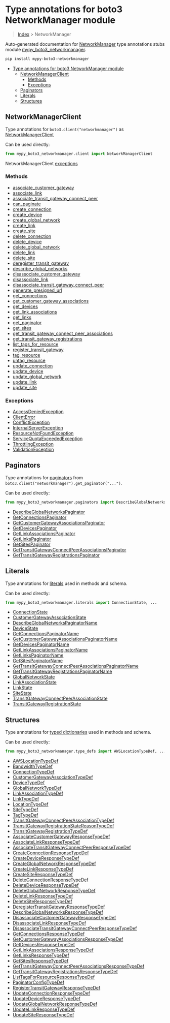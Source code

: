 # Type annotations for boto3 NetworkManager module

> [Index](../index.md) > NetworkManager

Auto-generated documentation for [NetworkManager](https://boto3.amazonaws.com/v1/documentation/api/latest/reference/services/networkmanager.html#NetworkManager)
type annotations stubs module [mypy_boto3_networkmanager](https://pypi.org/project/mypy-boto3-networkmanager/).

```bash
pip install mypy-boto3-networkmanager
```

- [Type annotations for boto3 NetworkManager module](#type-annotations-for-boto3-networkmanager-module)
  - [NetworkManagerClient](#networkmanagerclient)
    - [Methods](#methods)
    - [Exceptions](#exceptions)
  - [Paginators](#paginators)
  - [Literals](#literals)
  - [Structures](#structures)

## NetworkManagerClient

Type annotations for  `boto3.client("networkmanager")` as [NetworkManagerClient](./client.md)

Can be used directly:

```python
from mypy_boto3_networkmanager.client import NetworkManagerClient
```


NetworkManagerClient [exceptions](./client.md#exceptions)



### Methods
- [associate_customer_gateway](./client.md#associate-customer-gateway)
- [associate_link](./client.md#associate-link)
- [associate_transit_gateway_connect_peer](./client.md#associate-transit-gateway-connect-peer)
- [can_paginate](./client.md#can-paginate)
- [create_connection](./client.md#create-connection)
- [create_device](./client.md#create-device)
- [create_global_network](./client.md#create-global-network)
- [create_link](./client.md#create-link)
- [create_site](./client.md#create-site)
- [delete_connection](./client.md#delete-connection)
- [delete_device](./client.md#delete-device)
- [delete_global_network](./client.md#delete-global-network)
- [delete_link](./client.md#delete-link)
- [delete_site](./client.md#delete-site)
- [deregister_transit_gateway](./client.md#deregister-transit-gateway)
- [describe_global_networks](./client.md#describe-global-networks)
- [disassociate_customer_gateway](./client.md#disassociate-customer-gateway)
- [disassociate_link](./client.md#disassociate-link)
- [disassociate_transit_gateway_connect_peer](./client.md#disassociate-transit-gateway-connect-peer)
- [generate_presigned_url](./client.md#generate-presigned-url)
- [get_connections](./client.md#get-connections)
- [get_customer_gateway_associations](./client.md#get-customer-gateway-associations)
- [get_devices](./client.md#get-devices)
- [get_link_associations](./client.md#get-link-associations)
- [get_links](./client.md#get-links)
- [get_paginator](./client.md#get-paginator)
- [get_sites](./client.md#get-sites)
- [get_transit_gateway_connect_peer_associations](./client.md#get-transit-gateway-connect-peer-associations)
- [get_transit_gateway_registrations](./client.md#get-transit-gateway-registrations)
- [list_tags_for_resource](./client.md#list-tags-for-resource)
- [register_transit_gateway](./client.md#register-transit-gateway)
- [tag_resource](./client.md#tag-resource)
- [untag_resource](./client.md#untag-resource)
- [update_connection](./client.md#update-connection)
- [update_device](./client.md#update-device)
- [update_global_network](./client.md#update-global-network)
- [update_link](./client.md#update-link)
- [update_site](./client.md#update-site)




### Exceptions
- [AccessDeniedException](./client.md#accessdeniedexception)
- [ClientError](./client.md#clienterror)
- [ConflictException](./client.md#conflictexception)
- [InternalServerException](./client.md#internalserverexception)
- [ResourceNotFoundException](./client.md#resourcenotfoundexception)
- [ServiceQuotaExceededException](./client.md#servicequotaexceededexception)
- [ThrottlingException](./client.md#throttlingexception)
- [ValidationException](./client.md#validationexception)






## Paginators

Type annotations for [paginators](./paginators.md) from `boto3.client("networkmanager").get_paginator("...")`.

Can be used directly:

```python
from mypy_boto3_networkmanager.paginators import DescribeGlobalNetworksPaginator, ...
```

- [DescribeGlobalNetworksPaginator](./paginators.md#describeglobalnetworkspaginator)
- [GetConnectionsPaginator](./paginators.md#getconnectionspaginator)
- [GetCustomerGatewayAssociationsPaginator](./paginators.md#getcustomergatewayassociationspaginator)
- [GetDevicesPaginator](./paginators.md#getdevicespaginator)
- [GetLinkAssociationsPaginator](./paginators.md#getlinkassociationspaginator)
- [GetLinksPaginator](./paginators.md#getlinkspaginator)
- [GetSitesPaginator](./paginators.md#getsitespaginator)
- [GetTransitGatewayConnectPeerAssociationsPaginator](./paginators.md#gettransitgatewayconnectpeerassociationspaginator)
- [GetTransitGatewayRegistrationsPaginator](./paginators.md#gettransitgatewayregistrationspaginator)






## Literals

Type annotations for [literals](./literals.md) used in methods and schema.

Can be used directly:

```python
from mypy_boto3_networkmanager.literals import ConnectionState, ...
```

- [ConnectionState](./literals.md#connectionstate)
- [CustomerGatewayAssociationState](./literals.md#customergatewayassociationstate)
- [DescribeGlobalNetworksPaginatorName](./literals.md#describeglobalnetworkspaginatorname)
- [DeviceState](./literals.md#devicestate)
- [GetConnectionsPaginatorName](./literals.md#getconnectionspaginatorname)
- [GetCustomerGatewayAssociationsPaginatorName](./literals.md#getcustomergatewayassociationspaginatorname)
- [GetDevicesPaginatorName](./literals.md#getdevicespaginatorname)
- [GetLinkAssociationsPaginatorName](./literals.md#getlinkassociationspaginatorname)
- [GetLinksPaginatorName](./literals.md#getlinkspaginatorname)
- [GetSitesPaginatorName](./literals.md#getsitespaginatorname)
- [GetTransitGatewayConnectPeerAssociationsPaginatorName](./literals.md#gettransitgatewayconnectpeerassociationspaginatorname)
- [GetTransitGatewayRegistrationsPaginatorName](./literals.md#gettransitgatewayregistrationspaginatorname)
- [GlobalNetworkState](./literals.md#globalnetworkstate)
- [LinkAssociationState](./literals.md#linkassociationstate)
- [LinkState](./literals.md#linkstate)
- [SiteState](./literals.md#sitestate)
- [TransitGatewayConnectPeerAssociationState](./literals.md#transitgatewayconnectpeerassociationstate)
- [TransitGatewayRegistrationState](./literals.md#transitgatewayregistrationstate)




## Structures


Type annotations for [typed dictionaries](./type_defs.md) used in methods and schema.

Can be used directly:

```python
from mypy_boto3_networkmanager.type_defs import AWSLocationTypeDef, ...
```

- [AWSLocationTypeDef](./type_defs.md#awslocationtypedef)
- [BandwidthTypeDef](./type_defs.md#bandwidthtypedef)
- [ConnectionTypeDef](./type_defs.md#connectiontypedef)
- [CustomerGatewayAssociationTypeDef](./type_defs.md#customergatewayassociationtypedef)
- [DeviceTypeDef](./type_defs.md#devicetypedef)
- [GlobalNetworkTypeDef](./type_defs.md#globalnetworktypedef)
- [LinkAssociationTypeDef](./type_defs.md#linkassociationtypedef)
- [LinkTypeDef](./type_defs.md#linktypedef)
- [LocationTypeDef](./type_defs.md#locationtypedef)
- [SiteTypeDef](./type_defs.md#sitetypedef)
- [TagTypeDef](./type_defs.md#tagtypedef)
- [TransitGatewayConnectPeerAssociationTypeDef](./type_defs.md#transitgatewayconnectpeerassociationtypedef)
- [TransitGatewayRegistrationStateReasonTypeDef](./type_defs.md#transitgatewayregistrationstatereasontypedef)
- [TransitGatewayRegistrationTypeDef](./type_defs.md#transitgatewayregistrationtypedef)
- [AssociateCustomerGatewayResponseTypeDef](./type_defs.md#associatecustomergatewayresponsetypedef)
- [AssociateLinkResponseTypeDef](./type_defs.md#associatelinkresponsetypedef)
- [AssociateTransitGatewayConnectPeerResponseTypeDef](./type_defs.md#associatetransitgatewayconnectpeerresponsetypedef)
- [CreateConnectionResponseTypeDef](./type_defs.md#createconnectionresponsetypedef)
- [CreateDeviceResponseTypeDef](./type_defs.md#createdeviceresponsetypedef)
- [CreateGlobalNetworkResponseTypeDef](./type_defs.md#createglobalnetworkresponsetypedef)
- [CreateLinkResponseTypeDef](./type_defs.md#createlinkresponsetypedef)
- [CreateSiteResponseTypeDef](./type_defs.md#createsiteresponsetypedef)
- [DeleteConnectionResponseTypeDef](./type_defs.md#deleteconnectionresponsetypedef)
- [DeleteDeviceResponseTypeDef](./type_defs.md#deletedeviceresponsetypedef)
- [DeleteGlobalNetworkResponseTypeDef](./type_defs.md#deleteglobalnetworkresponsetypedef)
- [DeleteLinkResponseTypeDef](./type_defs.md#deletelinkresponsetypedef)
- [DeleteSiteResponseTypeDef](./type_defs.md#deletesiteresponsetypedef)
- [DeregisterTransitGatewayResponseTypeDef](./type_defs.md#deregistertransitgatewayresponsetypedef)
- [DescribeGlobalNetworksResponseTypeDef](./type_defs.md#describeglobalnetworksresponsetypedef)
- [DisassociateCustomerGatewayResponseTypeDef](./type_defs.md#disassociatecustomergatewayresponsetypedef)
- [DisassociateLinkResponseTypeDef](./type_defs.md#disassociatelinkresponsetypedef)
- [DisassociateTransitGatewayConnectPeerResponseTypeDef](./type_defs.md#disassociatetransitgatewayconnectpeerresponsetypedef)
- [GetConnectionsResponseTypeDef](./type_defs.md#getconnectionsresponsetypedef)
- [GetCustomerGatewayAssociationsResponseTypeDef](./type_defs.md#getcustomergatewayassociationsresponsetypedef)
- [GetDevicesResponseTypeDef](./type_defs.md#getdevicesresponsetypedef)
- [GetLinkAssociationsResponseTypeDef](./type_defs.md#getlinkassociationsresponsetypedef)
- [GetLinksResponseTypeDef](./type_defs.md#getlinksresponsetypedef)
- [GetSitesResponseTypeDef](./type_defs.md#getsitesresponsetypedef)
- [GetTransitGatewayConnectPeerAssociationsResponseTypeDef](./type_defs.md#gettransitgatewayconnectpeerassociationsresponsetypedef)
- [GetTransitGatewayRegistrationsResponseTypeDef](./type_defs.md#gettransitgatewayregistrationsresponsetypedef)
- [ListTagsForResourceResponseTypeDef](./type_defs.md#listtagsforresourceresponsetypedef)
- [PaginatorConfigTypeDef](./type_defs.md#paginatorconfigtypedef)
- [RegisterTransitGatewayResponseTypeDef](./type_defs.md#registertransitgatewayresponsetypedef)
- [UpdateConnectionResponseTypeDef](./type_defs.md#updateconnectionresponsetypedef)
- [UpdateDeviceResponseTypeDef](./type_defs.md#updatedeviceresponsetypedef)
- [UpdateGlobalNetworkResponseTypeDef](./type_defs.md#updateglobalnetworkresponsetypedef)
- [UpdateLinkResponseTypeDef](./type_defs.md#updatelinkresponsetypedef)
- [UpdateSiteResponseTypeDef](./type_defs.md#updatesiteresponsetypedef)
